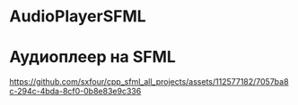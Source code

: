 # AudioPlayerSFML
# Аудиоплеер на SFML

https://github.com/sxfour/cpp_sfml_all_projects/assets/112577182/7057ba8c-294c-4bda-8cf0-0b8e83e9c336
